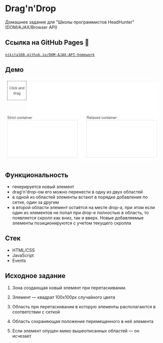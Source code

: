 # Drag'n'Drop

Домашнее задание для "Школы программистов HeadHunter" (DOM/AJAX/Browser API)

## Ссылка на GitHub Pages 🎨

[`nikita160.github.io/DOM-AJAX-API-homework`](https://nikita160.github.io/nikita160/DOM-AJAX-API-homework/)

## Демо

![Demo](demo.gif)

## Функциональность

-   генерируется новый элемент
-   drag'n'drop-ом его можно перенести в одну из двух областей
-   в одной из областей элементы встают в порядке добавления по сетке, один за другим
-   в второй области элемент остаётся на месте drop-a, при этом если один из элементов не попал при drop-e полностью в область, то появляется скролл как вниз, так и вверх. Новые добавляемые элементы позиционируются с учетом текущего скролла

## Стек

-   HTML/CSS
-   JavaScript
-   Events

## Исходное задание

1. Зона создающая новый элемент при перетаскивании.

2. Элемент — квадрат 100х100px случайного цвета

3. Область при перетаскивании в которую элементы располагаются в соответствии с сеткой

4. Область сохраняющая положение перемещенного в неё элемента

5. Если элемент опущен мимо вышеописанных областей — он исчезает
